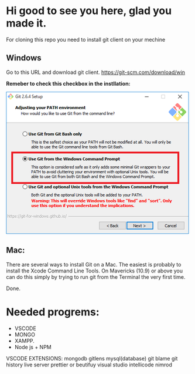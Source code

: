 # Hi good to see you here, glad you made it.

For cloning this repo you need to install git client on your mechine

## Windows

Go to this URL and download git client.
https://git-scm.com/download/win

**Remeber to check this checkbox in the instllation:**

![Alt text](/images/6KElW.png?raw=true "Git checkbox")

## Mac:

There are several ways to install Git on a Mac. The easiest is probably to install the Xcode Command Line Tools. On Mavericks (10.9) or above you can do this simply by trying to run git from the Terminal the very first time.

Done.

# Needed progrems:

- VSCODE
- MONGO
- XAMPP.
- Node js + NPM

VSCODE EXTENSIONS:
mongodb
gitlens
mysql(database)
git blame
git history
live server
prettier or beutifuy
visual studio intellicode
nimrod
